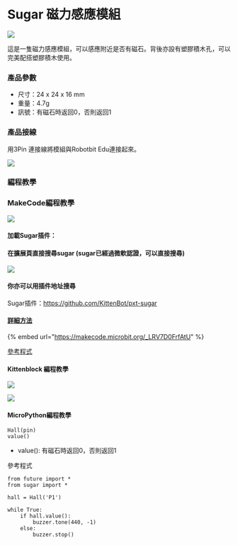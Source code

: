 # Sugar 磁力感應模組

![](https://kittenbothk.readthedocs.io/en/latest/\_images/magnet1.png)

這是一隻磁力感應模組，可以感應附近是否有磁石。背後亦設有塑膠積木孔，可以完美配搭塑膠積木使用。

### 產品參數

* 尺寸：24 x 24 x 16 mm
* 重量：4.7g
* 訊號：有磁石時返回0，否則返回1

### 產品接線

用3Pin 連接線將模組與Robotbit Edu連接起來。

![](https://kittenbothk.readthedocs.io/en/latest/\_images/magnet\_wire.png)

### 編程教學

### MakeCode編程教學

![](https://kittenbothk.readthedocs.io/en/latest/\_images/mcbanner15.png)

#### 加載Sugar插件：

#### 在擴展頁直接搜尋sugar (sugar已經過微軟認證，可以直接搜尋)

![](https://kittenbothk.readthedocs.io/en/latest/\_images/sugar\_search.gif)

#### 你亦可以用插件地址搜尋

Sugar插件：https://github.com/KittenBot/pxt-sugar

#### [詳細方法](../../ge-bian-cheng-ping-tai-jie-shao/makecode/kittenbotandmakecode.md)

{% embed url="https://makecode.microbit.org/_LRV7D0FrfAtU" %}

[參考程式](https://makecode.microbit.org/\_LRV7D0FrfAtU)

#### Kittenblock 編程教學

![](https://kittenbothk.readthedocs.io/en/latest/\_images/kbbanner9.png)

![](https://kittenbothk.readthedocs.io/en/latest/\_images/magnet3.png)

#### MicroPython編程教學

```
Hall(pin)
value()
```

* value(): 有磁石時返回0，否則返回1

參考程式

```
from future import *
from sugar import *

hall = Hall('P1')

while True:
    if hall.value():
        buzzer.tone(440, -1)
    else:
        buzzer.stop()
```

